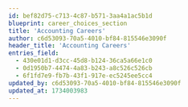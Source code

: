 ```yaml
---
id: bef82d75-c713-4c87-b571-3aa4a1ac5b1d
blueprint: career_choices_section
title: 'Accounting Careers'
author: c6d53093-70a5-4010-bf84-815546e3090f
header_title: 'Accounting Careers'
entries_field:
  - 430e01d1-d3cc-45d8-b124-36ca5a66e1c0
  - 0d1950b7-4474-4a83-b243-a8c526c526cb
  - 6f1fd7e9-fb7b-43f1-917e-ec5245ee5cc4
updated_by: c6d53093-70a5-4010-bf84-815546e3090f
updated_at: 1734003983
---
```

